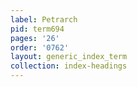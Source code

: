 ```yaml
---
label: Petrarch
pid: term694
pages: '26'
order: '0762'
layout: generic_index_term
collection: index-headings
---
```

